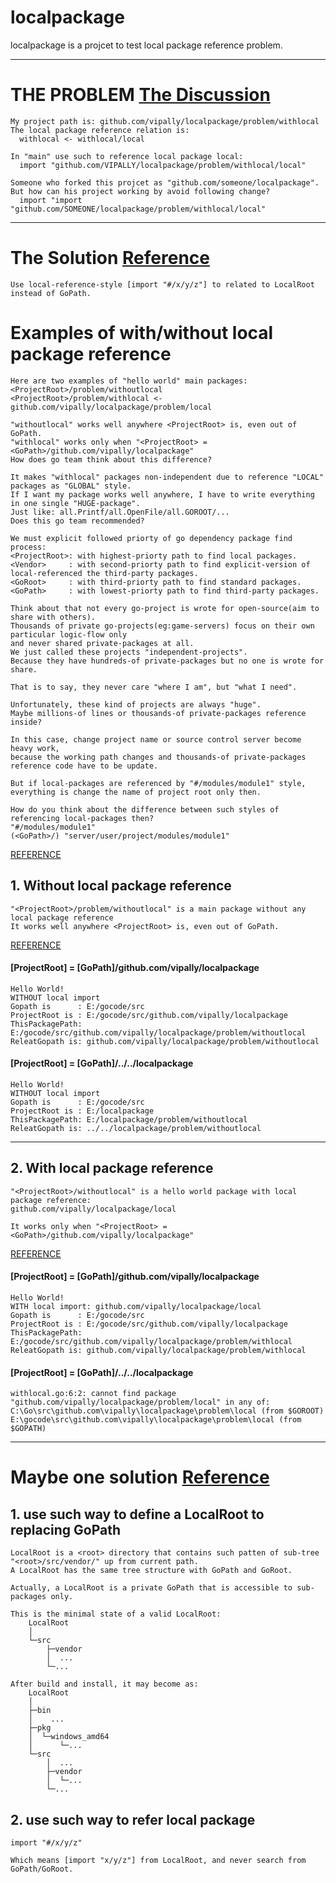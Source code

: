 # localpackage
localpackage is a projcet to test local package reference problem.

***

# THE PROBLEM [The Discussion][gonuts]
	My project path is: github.com/vipally/localpackage/problem/withlocal
	The local package reference relation is:
	  withlocal <- withlocal/local

	In "main" use such to reference local package local:
	  import "github.com/VIPALLY/localpackage/problem/withlocal/local"
	
	Someone who forked this projcet as "github.com/someone/localpackage".
	But how can his project working by avoid following change?
	  import "import "github.com/SOMEONE/localpackage/problem/withlocal/local"

***

# The Solution [Reference][my_solution]
	Use local-reference-style [import "#/x/y/z"] to related to LocalRoot instead of GoPath.
	
# Examples of with/without local package reference
	Here are two examples of "hello world" main packages:
	<ProjectRoot>/problem/withoutlocal
	<ProjectRoot>/problem/withlocal <- github.com/vipally/localpackage/problem/local

	"withoutlocal" works well anywhere <ProjectRoot> is, even out of GoPath.
	"withlocal" works only when "<ProjectRoot> = <GoPath>/github.com/vipally/localpackage"
	How does go team think about this difference?
	
	It makes "withlocal" packages non-independent due to reference "LOCAL" packages as "GLOBAL" style.
	If I want my package works well anywhere, I have to write everything in one single "HUGE-package".
	Just like: all.Printf/all.OpenFile/all.GOROOT/...
	Does this go team recommended?
	
	We must explicit followed priorty of go dependency package find process:
	<ProjectRoot>: with highest-priorty path to find local packages.
	<Vendor>     : with second-priorty path to find explicit-version of local-referenced the third-party packages.
	<GoRoot>     : with third-priorty path to find standard packages.
	<GoPath>     : with lowest-priorty path to find third-party packages.
	
	Think about that not every go-project is wrote for open-source(aim to share with others).
	Thousands of private go-projects(eg:game-servers) focus on their own particular logic-flow only 
	and never shared private-packages at all.
	We just called these projects "independent-projects".
	Because they have hundreds-of private-packages but no one is wrote for share.

	That is to say, they never care "where I am", but "what I need".

	Unfortunately, these kind of projects are always "huge". 
	Maybe millions-of lines or thousands-of private-packages reference inside?

	In this case, change project name or source control server become heavy work, 
	because the working path changes and thousands-of private-packages reference code have to be update.

	But if local-packages are referenced by "#/modules/module1" style, 
	everything is change the name of project root only then.

	How do you think about the difference between such styles of referencing local-packages then?
	"#/modules/module1"
	(<GoPath>/) "server/user/project/modules/module1"

[REFERENCE][examples]
	
## 1. Without local package reference
	"<ProjectRoot>/problem/withoutlocal" is a main package without any local package reference
	It works well anywhere <ProjectRoot> is, even out of GoPath.

[REFERENCE][withoutlocal]

#### [ProjectRoot] = [GoPath]/github.com/vipally/localpackage
	Hello World! 
	WITHOUT local import
	Gopath is      : E:/gocode/src
	ProjectRoot is : E:/gocode/src/github.com/vipally/localpackage
	ThisPackagePath: E:/gocode/src/github.com/vipally/localpackage/problem/withoutlocal
	ReleatGopath is: github.com/vipally/localpackage/problem/withoutlocal

#### [ProjectRoot] = [GoPath]/../../localpackage
	Hello World! 
	WITHOUT local import
	Gopath is      : E:/gocode/src
	ProjectRoot is : E:/localpackage
	ThisPackagePath: E:/localpackage/problem/withoutlocal
	ReleatGopath is: ../../localpackage/problem/withoutlocal

***

## 2. With local package reference
	"<ProjectRoot>/withoutlocal" is a hello world package with local package reference:
	github.com/vipally/localpackage/local
	
	It works only when "<ProjectRoot> = <GoPath>/github.com/vipally/localpackage"

[REFERENCE][withlocal]

#### [ProjectRoot] = [GoPath]/github.com/vipally/localpackage
	Hello World! 
	WITH local import: github.com/vipally/localpackage/local
	Gopath is      : E:/gocode/src
	ProjectRoot is : E:/gocode/src/github.com/vipally/localpackage
	ThisPackagePath: E:/gocode/src/github.com/vipally/localpackage/problem/withlocal
	ReleatGopath is: github.com/vipally/localpackage/problem/withlocal

#### [ProjectRoot] = [GoPath]/../../localpackage
	withlocal.go:6:2: cannot find package "github.com/vipally/localpackage/problem/local" in any of:
	C:\Go\src\github.com\vipally\localpackage\problem\local (from $GOROOT)
	E:\gocode\src\github.com\vipally\localpackage\problem\local (from $GOPATH)

***

# Maybe one solution [Reference][my_solution]
## 1.  use such way to define a LocalRoot to replacing GoPath
	LocalRoot is a <root> directory that contains such patten of sub-tree "<root>/src/vendor/" up from current path.
	A LocalRoot has the same tree structure with GoPath and GoRoot.

	Actually, a LocalRoot is a private GoPath that is accessible to sub-packages only.

	This is the minimal state of a valid LocalRoot:
		LocalRoot
		│
		└─src
		    ├─vendor
		    │  ...
		    └─...
	
	After build and install, it may become as:
		LocalRoot
		│  
		├─bin
		│    ...
		├─pkg
		│  └─windows_amd64
		│      └─...
		└─src
		    │  ...     
		    ├─vendor
		    │  └─...
		    └─...

## 2. use such way to refer local package 
	import "#/x/y/z"
	
	Which means [import "x/y/z"] from LocalRoot, and never search from GoPath/GoRoot.

[withlocal]: https://github.com/vipally/localpackage/blob/master/problem/withlocal/withlocal.go#L6
[withoutlocal]: https://github.com/vipally/localpackage/blob/master/problem/withoutlocal/withoutlocal.go#L9
[examples]: https://github.com/vipally/localpackage#examples-of-withwithout-local-package-reference
[gonuts]: https://groups.google.com/forum/#!topic/golang-nuts/ewyUOFyFIJU
[my_solution]: https://github.com/vipally/localpackage/tree/master/localroot/src#manage-private-only-projects-by-replacing-gopath-with-localroot
